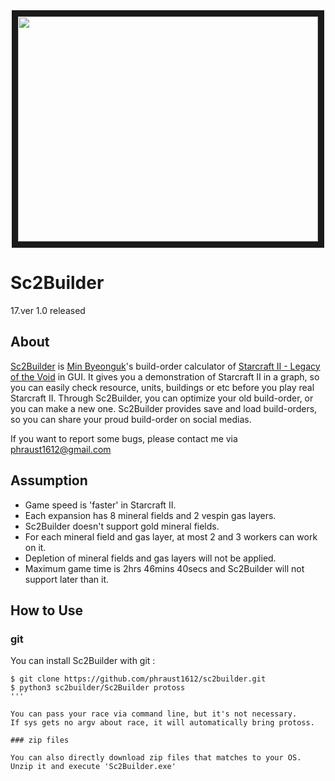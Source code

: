<div align="center">
    <a href="https://www.youtube.com/watch?v=ihJu7IURpAk" target="_blank">
        <img src="https://img.youtube.com/vi/ihJu7IURpAk/0.jpg" width="480" height="360" border="10">
    </a>
</div>

# Sc2Builder

17.ver 1.0 released

## About

[Sc2Builder](https://github.com/phraust1612/sc2builder) is [Min Byeonguk](https://github.com/phraust1612)'s build-order calculator of [Starcraft II - Legacy of the Void](https://starcraft2.com) in GUI. It gives you a demonstration of Starcraft II in a graph, so you can easily check resource, units, buildings or etc before you play real Starcraft II. Through Sc2Builder, you can optimize your old build-order, or you can make a new one. Sc2Builder provides save and load build-orders, so you can share your proud build-order on social medias.


If you want to report some bugs, please contact me via phraust1612@gmail.com

## Assumption

+ Game speed is 'faster' in Starcraft II.
+ Each expansion has 8 mineral fields and 2 vespin gas layers.
+ Sc2Builder doesn't support gold mineral fields.
+ For each mineral field and gas layer, at most 2 and 3 workers can work on it.
+ Depletion of mineral fields and gas layers will not be applied.
+ Maximum game time is 2hrs 46mins 40secs and Sc2Builder will not support later than it.

## How to Use

### git

You can install Sc2Builder with git :

```shell
$ git clone https://github.com/phraust1612/sc2builder.git
$ python3 sc2builder/Sc2Builder protoss
'''

You can pass your race via command line, but it's not necessary.
If sys gets no argv about race, it will automatically bring protoss.

### zip files

You can also directly download zip files that matches to your OS.
Unzip it and execute 'Sc2Builder.exe'
